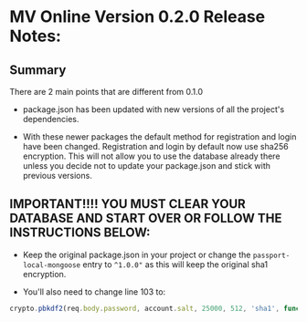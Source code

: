 # MV Online Version 0.2.0 Release Notes:

## Summary
There are 2 main points that are different from 0.1.0

- package.json has been updated with new versions of all the project's dependencies.

- With these newer packages the default method for registration and login have been changed.  Registration and login by default now use sha256 encryption.  This will not allow you to use the database already there unless you decide not to update your package.json and stick with previous versions.

## IMPORTANT!!!! YOU MUST CLEAR YOUR DATABASE AND START OVER OR FOLLOW THE INSTRUCTIONS BELOW:

- Keep the original package.json in your project or change the `passport-local-mongoose` entry to `^1.0.0"` as this will keep the original sha1 encryption.

- You'll also need to change line 103 to:

```js
crypto.pbkdf2(req.body.password, account.salt, 25000, 512, 'sha1', function(err, hashRaw){
```
